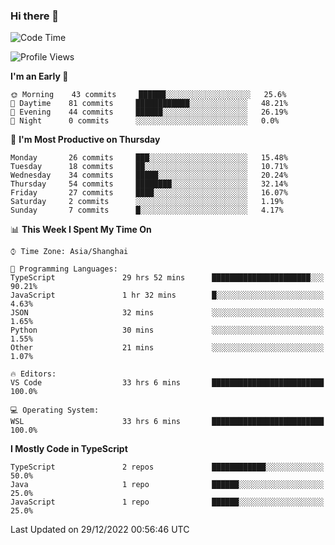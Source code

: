 ### Hi there 👋

<!--
**waynelwz/waynelwz** is a ✨ _special_ ✨ repository because its `README.md` (this file) appears on your GitHub profile.

Here are some ideas to get you started:

- 🔭 I’m currently working on ...
- 🌱 I’m currently learning ...
- 👯 I’m looking to collaborate on ...
- 🤔 I’m looking for help with ...
- 💬 Ask me about ...
- 📫 How to reach me: ...
- 😄 Pronouns: ...
- ⚡ Fun fact: ...
-->

<!--START_SECTION:waka-->
![Code Time](http://img.shields.io/badge/Code%20Time-883%20hrs%205%20mins-blue)

![Profile Views](http://img.shields.io/badge/Profile%20Views-0-blue)

**I'm an Early 🐤** 

```text
🌞 Morning    43 commits     ██████░░░░░░░░░░░░░░░░░░░   25.6% 
🌆 Daytime    81 commits     ████████████░░░░░░░░░░░░░   48.21% 
🌃 Evening    44 commits     ██████░░░░░░░░░░░░░░░░░░░   26.19% 
🌙 Night      0 commits      ░░░░░░░░░░░░░░░░░░░░░░░░░   0.0%

```
📅 **I'm Most Productive on Thursday** 

```text
Monday       26 commits     ███░░░░░░░░░░░░░░░░░░░░░░   15.48% 
Tuesday      18 commits     ██░░░░░░░░░░░░░░░░░░░░░░░   10.71% 
Wednesday    34 commits     █████░░░░░░░░░░░░░░░░░░░░   20.24% 
Thursday     54 commits     ████████░░░░░░░░░░░░░░░░░   32.14% 
Friday       27 commits     ████░░░░░░░░░░░░░░░░░░░░░   16.07% 
Saturday     2 commits      ░░░░░░░░░░░░░░░░░░░░░░░░░   1.19% 
Sunday       7 commits      █░░░░░░░░░░░░░░░░░░░░░░░░   4.17%

```


📊 **This Week I Spent My Time On** 

```text
⌚︎ Time Zone: Asia/Shanghai

💬 Programming Languages: 
TypeScript               29 hrs 52 mins      ██████████████████████░░░   90.21% 
JavaScript               1 hr 32 mins        █░░░░░░░░░░░░░░░░░░░░░░░░   4.63% 
JSON                     32 mins             ░░░░░░░░░░░░░░░░░░░░░░░░░   1.65% 
Python                   30 mins             ░░░░░░░░░░░░░░░░░░░░░░░░░   1.55% 
Other                    21 mins             ░░░░░░░░░░░░░░░░░░░░░░░░░   1.07%

🔥 Editors: 
VS Code                  33 hrs 6 mins       █████████████████████████   100.0%

💻 Operating System: 
WSL                      33 hrs 6 mins       █████████████████████████   100.0%

```

**I Mostly Code in TypeScript** 

```text
TypeScript               2 repos             ████████████░░░░░░░░░░░░░   50.0% 
Java                     1 repo              ██████░░░░░░░░░░░░░░░░░░░   25.0% 
JavaScript               1 repo              ██████░░░░░░░░░░░░░░░░░░░   25.0%

```



 Last Updated on 29/12/2022 00:56:46 UTC
<!--END_SECTION:waka-->
